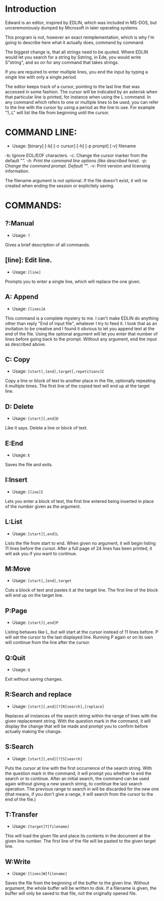 Introduction
============

Edward is an editor, inspired by EDLIN, which was included in MS-DOS, but
unceremoniously dumped by Microsoft in later operating systems.

This program is not, however an exact reimplementation, which is why I'm
going to describe here what it actually does, command by command.

The biggest change is, that all strings need to be quoted. Where EDLIN
would let you search for a string by Sstring, in Ede, you would write
S"string", and so on for any command that takes strings.

If you are required to enter multiple lines, you end the input by typing a
single line with only a single period.

The editor keeps track of a cursor, pointing to the last line that was
accessed in some fashion. The cursor will be indicated by an asterisk when
that particular line is printed, for instance when using the L command.
In any command which refers to one or multiple lines to be used, you can refer
to the line with the cursor by using a period as the line to use. For example
"1,.L" will list the file from beginning until the cursor.

COMMAND LINE:
=============

* Usage: [binary] [-b] [-c cursor] [-h] [-p prompt] [-v] filename

-b: Ignore EOL/EOF characters.
-c: Change the cursor marker from the default "*".
-h: Print the command line options (like described here).
-p: Change the command prompt. Default "*".
-v: Print version and licensing information.

The filename argument is not optional. If the file doesn't exist, it will ne
created when ending the session or explicitely saving.

COMMANDS:
=========

?:Manual
----------
* Usage: ```?```

Gives a brief description of all commands.

[line]: Edit line.
------------------
* Usage: ```[line]```

Prompts you to enter a single line, which will replace the one given.

A: Append
---------
* Usage: ```[lines]A```

This command is a complete mystery to me. I can't make EDLIN do anything
other than reply "End of input file", whatever I try to feed it. I took
that as an invitation to be creative and I found it obvious to let you
append text at the end of the file. Using the optional argument will let
you enter that number of lines before going back to the prompt. Without
any argument, end the input as described above.

C: Copy
-------
* Usage: ```[start],[end],target[,repetitions]C```

Copy a line or block of text to another place in the file, optionally
repeating it multiple times. The first line of the copied text will end up
at the target line.

D: Delete
---------
* Usage: ```[start][,end]D```

Like it says. Delete a line or block of text.

E:End
-------
* Usage: ```E```

Saves the file and exits.

I:Insert
----------
* Usage: ```[line]I```

Lets you enter a block of text, the first line entered being inserted in
place of the number given as the argument.

L:List
--------
* Usage: ```[start][,end]L```

Lists the file from start to end. When given no argument, it will begin
listing 11 lines before the cursor. After a full page of 24 lines has been
printed, it will ask you if you want to continue.

M:Move
--------
* Usage: ```[start],[end],target```

Cuts a block of text and pastes it at the target line. The first line of the
block will end up on the target line.

P:Page
--------
* Usage: ```[start][,end]P```

Listing behaves like L, but will start at the cursor instead of 11 lines
before. P will set the cursor to the last displayed line. Running P again
or on its own will continue from the line after the cursor.

Q:Quit
--------
* Usage: ```Q```

Exit without saving changes.

R:Search and replace
----------------------
* Usage: ```[start][,end][?]R[search],[replace]```

Replaces all instances of the search string within the range of lines with
the given replacement string. With the question mark in the command, it
will display the change that will be made and prompt you to confirm before
actually making the change.

S:Search
----------
* Usage: ```[start][,end][?]S[search]```

Puts the cursor at line with the first occurrence of the search string.
With the question mark in the command, it will prompt you whether to
end the search or to continue.
After an initial search, the command can be used again without giving a
new search string, to continue the last search operation. The previous
range to search in will be discarded for the new one (that means, if you
don't give a range, it will search from the cursor to the end of the
file.)

T:Transfer
------------
* Usage: ```[target]T[filename]```

This will load the given file and place its contents in the document at
the given line number. The first line of the file will be pasted to the
given target line.

W:Write
--------- 
* Usage: ```[lines]W[filename]```

Saves the file from the beginning of the buffer to the given line. Without
argument, the whole buffer will be written to disk. If a filename is given,
the buffer will only be saved to that file, not the originally opened file.

